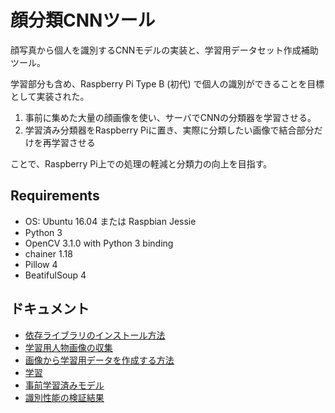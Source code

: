# 顔分類CNNツール

顔写真から個人を識別するCNNモデルの実装と、学習用データセット作成補助ツール。  

学習部分も含め、Raspberry Pi Type B (初代) で個人の識別ができることを目標として実装された。  

1. 事前に集めた大量の顔画像を使い、サーバでCNNの分類器を学習させる。  
2. 学習済み分類器をRaspberry Piに置き、実際に分類したい画像で結合部分だけを再学習させる

ことで、Raspberry Pi上での処理の軽減と分類力の向上を目指す。

## Requirements

* OS: Ubuntu 16.04 または Raspbian Jessie
* Python 3
* OpenCV 3.1.0 with Python 3 binding
* chainer 1.18
* Pillow 4
* BeatifulSoup 4

## ドキュメント

* [依存ライブラリのインストール方法](docs/install.md)
* [学習用人物画像の収集](docs/collect-imgs.md)
* [画像から学習用データを作成する方法](docs/create-dataset.md)
* [学習](docs/train.md)
* [事前学習済みモデル](docs/pre_trained_models.md)
* [識別性能の検証結果](docs/performance.md)
